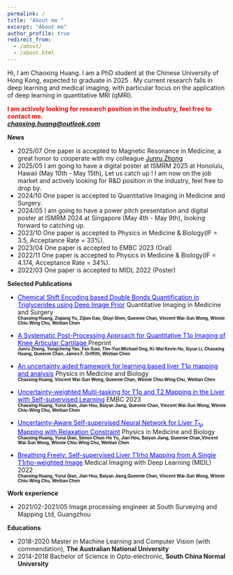 ```yaml
---
permalink: /
title: "About me "
excerpt: "About me"
author_profile: true
redirect_from: 
  - /about/
  - /about.html
---
```

Hi, I am Chaoxing Huang. I am a PhD student at the Chinese University of Hong Kong, expected to graduate in 2025 . My current research falls in deep learning and medical imaging, with particular focus on the application of deep learning in quantitative MRI (qMRI). 

  
 **<span style="color:red"> I am actively looking for research position in the industry, feel free to contact me. </span>**  
 ***<span style="color:blue">chaoxing.huang@outlook.com</span>***

   
 

    
      
        
          
            
            
  
 **News**  
   * 2025/07 One paper is accepted to Magnetic Resonance in Medicine, a great honor to cooperate with my colleague <a href="https://junruzhong.com/" style="color: black; text-decoration: underline;text-decoration-style: solid;"> Junru Zhong </a> 
   * 2025/05 I am going to have a digital poster at ISMRM 2025 at Honolulu, Hawaii (May 10th - May 15th), Let us catch up ! I am now on the job market and actively looking for R&D position in the industry, feel free to drop by. 
   * 2024/10 One paper is accepted to Quantitative Imaging in Medicine and Surgery. 
   * 2024/05 I am going to have a power pitch presentation and digital poster at ISMRM 2024 at Singapore (May 4th - May 9th), looking forward to catching up.
   * 2023/10 One paper is accepted to Physics in Medicine & Biology(IF = 3.5, Acceptance Rate = 33%).  
   * 2023/04 One paper is accepted to EMBC 2023 (Oral)  
   * 2022/11 One paper is accepted to Physics in Medicine & Biology(IF = 4.174, Acceptance Rate = 34%).
   * 2022/03 One paper is accepted to MIDL 2022 (Poster)  
  
  
 **Selected Publications**  
 


 * <a href="https://qims.amegroups.org/article/view/132364/html" style="color: blue; text-decoration: underline;text-decoration-style: solid;"> Chemical Shift Encoding based Double Bonds Quantification in Triglycerides using Deep Image Prior</a>  Quantitative Imaging in Medicine and Surgery   
  **<span style="font-size:0.7em;"> Chaoxing Huang, Ziqiang Yu, Zijian Gao, Qiuyi Shen, Queenie Chan, Vincent Wai-Sun Wong, Winnie Chiu-Wing Chu, Weitian Chen</span>**
   
 * <a href="https://arxiv.org/abs/2409.12600" style="color: blue; text-decoration: underline;text-decoration-style: solid;"> A Systematic Post-Processing Approach for Quantitative T1ρ Imaging of Knee Articular Cartilage </a>  Preprint  
  **<span style="font-size:0.7em;"> Junru Zhong, Yongcheng Yao, Fan Xiao, Tim-Yun Michael Ong, Ki-Wai Kevin Ho, Siyue Li, Chaoxing Huang, Queenie Chan, James F. Griffith, Weitian Chen</span>**
   
  * <a href="https://iopscience.iop.org/article/10.1088/1361-6560/ad027e/meta" style="color: blue; text-decoration: underline;text-decoration-style: solid;">An uncertainty aided framework for learning based liver T1ρ mapping and analysis</a>  Physics in Medicine and Biology  
     **<span style="font-size:0.7em;"> Chaoxing Huang, Vincent Wai-Sun Wong, Queenie Chan, Winnie Chiu-Wing Chu, Weitian Chen</span>**
    
  *   <a href="https://ieeexplore.ieee.org/abstract/document/10340640" style="color: blue; text-decoration: underline;text-decoration-style: solid;"> Uncertainty-weighted Multi-tasking for T1ρ and T2 Mapping in the Liver with Self-supervised Learning</a>  EMBC 2023  
  **<span style="font-size:0.7em;"> Chaoxing Huang, Yurui Qian, Jian Hou, Baiyan Jiang, Queenie Chan, Vincent Wai-Sun Wong, Winnie Chiu-Wing Chu, Weitian Chen</span>**

 * <a href="https://iopscience.iop.org/article/10.1088/1361-6560/ac9e3e/meta" style="color: blue; text-decoration: underline;text-decoration-style: solid;"> Uncertainty-Aware Self-supervised Neural Network for Liver $T_ {1\rho}$ Mapping with Relaxation Constraint</a>  Physics in Medicine and Biology    
  **<span style="font-size:0.7em;"> Chaoxing Huang, Yurui Qian, Simon Chun-Ho Yu, Jian Hou, Baiyan Jiang, Queenie Chan,Vincent Wai-Sun Wong, Winnie Chiu-Wing Chu, Weitian Chen</span>**

* <a href="https://proceedings.mlr.press/v172/huang22a.html" style="color: blue; text-decoration: underline;text-decoration-style: solid;"> Breathing Freely: Self-supervised Liver T1rho Mapping from A Single T1rho-weighted Image</a>  Medical Imaging with Deep Learning (MIDL) 2022   
  **<span style="font-size:0.7em;"> Chaoxing Huang, Yurui Qian, Jian Hou, Baiyan Jiang,Queenie Chan, Vincent Wai-Sun Wong, Winnie Chiu-Wing Chu, Weitian Chen</span>**  
 
 

 **Work experience**  
 * 2021/02-2021/05  Image processing engineer at South Surveying and Mapping Ltd, Guangzhou
   
  **Educations**  
  * 2018-2020 Master in Machine Learning and Computer Vision (with commendation), **The Australian National University**
  * 2014-2018 Bachelor of Science in Opto-electronic, **South China Normal University**  
